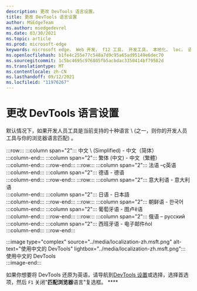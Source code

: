 ```yaml
---
description: 更改 DevTools 语言设置。
title: 更改 DevTools 语言设置
author: MSEdgeTeam
ms.author: msedgedevrel
ms.date: 03/30/2021
ms.topic: article
ms.prod: microsoft-edge
keywords: microsoft edge， Web 开发， f12 工具， 开发工具， 本地化， loc， 语言
ms.openlocfilehash: b1fe4c255e77c548a7d9c95a65ad95149e6dec70
ms.sourcegitcommit: 1c5bc4695c976805fb5acbdac3350414bf79582d
ms.translationtype: MT
ms.contentlocale: zh-CN
ms.lasthandoff: 09/12/2021
ms.locfileid: "11976267"
---
```

# <a name="change-devtools-language-settings"></a>更改 DevTools 语言设置  

默认情况下，如果开发人员工具是当前支持的十种语言 \ (之一，则你的开发人员工具与你的浏览器语言匹配) 。  

:::row:::
   :::column span="2":::
      中文 \ (Simplified\) - &#20013;&#25991;&#65288;&#31616;&#20307;&#65289;  
   :::column-end:::
   :::column span="2":::
      繁体 (中文\) - &#20013;&#25991;&#65288;&#32321;&#39636;&#65289;  
   :::column-end:::
:::row-end:::
:::row:::
   :::column span="2":::
      法语 –&#231;英语  
   :::column-end:::
   :::column span="2":::
      德语 - 德语  
   :::column-end:::
:::row-end:::
:::row:::
   :::column span="2":::
      意大利语 - 意大利语  
   :::column-end:::
   :::column span="2":::
      日语 - &#26085;&#26412;&#35486;  
   :::column-end:::
:::row-end:::
:::row:::
   :::column span="2":::
      朝鲜语 - &#54620;&#44397;&#50612;  
   :::column-end:::
   :::column span="2":::
      葡萄牙语 - 图卢&#234;语  
   :::column-end:::
:::row-end:::
:::row:::
   :::column span="2":::
      俄语 – &#1088;&#1091;&#1089;&#1089;&#1082;&#1080;&#1081;  
   :::column-end:::
   :::column span="2":::
      西班牙语 - 电子邮件&#241;ol  
   :::column-end:::
:::row-end:::  

:::image type="complex" source="../media/localization-zh.msft.png" alt-text="使用中文的 DevTools" lightbox="../media/localization-zh.msft.png":::
   使用中文的 DevTools  
:::image-end:::  

如果你想要将 DevTools 还原为英语，请导航到[DevTools 设置][DevtoolsCustomizeIndexSettings]或选择，选择首选项，然后 `F1` 关闭"**匹配浏览器**语言"复选框。 ****  

<!-- links -->  

[DevtoolsCustomizeIndexSettings]: ./index.md#settings "设置 - 自定义 Microsoft Edge 开发人员工具 | Microsoft Docs"  

